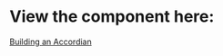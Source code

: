 # View the component here:

[Building an Accordian](https://rawgit.com/benfaught/jsf-exercises/master/04.arrays-and-loops/06.building-an-accordian/index.html)